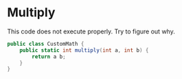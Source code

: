 # Multiply

This code does not execute properly. Try to figure out why.
```csharp
public class CustomMath {
    public static int multiply(int a, int b) {
        return a b;
    }
}
```